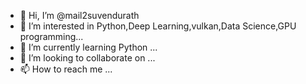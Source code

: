 - 👋 Hi, I’m @mail2suvendurath
- 👀 I’m interested in Python,Deep Learning,vulkan,Data Science,GPU programming...
- 🌱 I’m currently learning Python ...
- 💞️ I’m looking to collaborate on ...
- 📫 How to reach me ...

<!---
mail2suvendurath/mail2suvendurath is a ✨ special ✨ repository because its `README.md` (this file) appears on your GitHub profile.
You can click the Preview link to take a look at your changes.
--->

